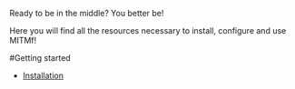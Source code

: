 Ready to be in the middle? You better be!

Here you will find all the resources necessary to install, configure and use MITMf!

#Getting started
- [Installation](https://github.com/byt3bl33d3r/MITMf/wiki/Installation)